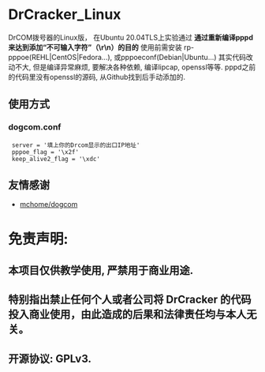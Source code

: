 # DrCracker_Linux
 DrCOM拨号器的Linux版， 在Ubuntu 20.04TLS上实验通过
 **通过重新编译pppd来达到添加“不可输入字符”（\r\n）的目的**
 使用前需安装 rp-pppoe(REHL|CentOS|Fedora...), 或pppoeconf(Debian|Ubuntu...)
 其实代码改动不大, 但是编译异常麻烦, 要解决各种依赖, 编译lipcap, openssl等等. pppd之前的代码里没有openssl的源码, 从Github找到后手动添加的.
 ## 使用方式
 ### dogcom.conf
 ```
  server = '填上你的Drcom显示的出口IP地址'
  pppoe_flag = '\x2f'
  keep_alive2_flag = '\xdc'
 ```
 ## 友情感谢
  - [mchome/dogcom](https://github.com/mchome/dogcom)
# 免责声明:
## 本项目仅供教学使用, 严禁用于商业用途.
## 特别指出禁止任何个人或者公司将 DrCracker 的代码投入商业使用，由此造成的后果和法律责任均与本人无关。
## 开源协议: GPLv3.
